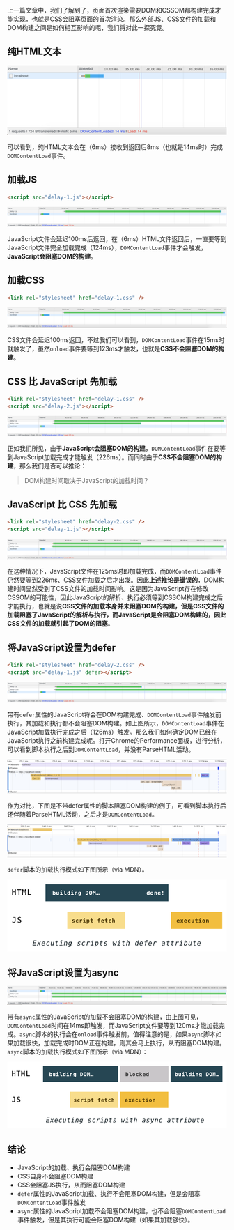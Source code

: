上一篇文章中，我们了解到了，页面首次渲染需要DOM和CSSOM都构建完成才能实现，也就是CSS会阻塞页面的首次渲染。那么外部JS、CSS文件的加载和DOM构建之间是如何相互影响的呢，我们将对此一探究竟。

## 纯HTML文本

![纯html](https://raw.githubusercontent.com/clumsyme/blogs/master/imgs/page-load/raw-html.png)

可以看到，纯HTML文本会在（6ms）接收到返回后8ms（也就是14ms时）完成`DOMContentLoad`事件。

## 加载JS

```html
<script src="delay-1.js"></script>
```

![js-delay.png](https://raw.githubusercontent.com/clumsyme/blogs/master/imgs/page-load/js-delay.png)

JavaScript文件会延迟100ms后返回，在（6ms）HTML文件返回后，一直要等到JavaScript文件完全加载完成（124ms），`DOMContentLoad`事件才会触发，**JavaScript会阻塞DOM的构建**。

## 加载CSS

```html
<link rel="stylesheet" href="delay-1.css" />
```

![css-delay.png](https://raw.githubusercontent.com/clumsyme/blogs/master/imgs/page-load/css-delay.png)

CSS文件会延迟100ms返回，不过我们可以看到，`DOMContentLoad`事件在15ms时就触发了，虽然`onload`事件要等到123ms才触发，也就是**CSS不会阻塞DOM的构建**。

## CSS 比 JavaScript 先加载

```html
<link rel="stylesheet" href="delay-1.css" />
<script src="delay-2.js"></script>
```

![css-faster.png](https://raw.githubusercontent.com/clumsyme/blogs/master/imgs/page-load/css-faster.png)

正如我们所见，由于**JavaScript会阻塞DOM的构建**，`DOMContentLoad`事件在要等到JavaScript加载完成才能触发（226ms）。而同时由于**CSS不会阻塞DOM的构建**，那么我们是否可以推论：

> DOM构建时间取决于JavaScript的加载时间？

## JavaScript 比 CSS 先加载

```html
<link rel="stylesheet" href="delay-2.css" />
<script src="delay-1.js"></script>
```

![js-faster.png](https://raw.githubusercontent.com/clumsyme/blogs/master/imgs/page-load/js-faster.png)

在这种情况下，JavaScript文件在125ms时即加载完成，而`DOMContentLoad`事件仍然要等到226ms、CSS文件加载之后才出发。因此**上述推论是错误的**，DOM构建时间显然受到了CSS文件的加载时间影响。这是因为JavaScript存在修改CSSOM的可能性，因此JavaScript的解析、执行必须等到CSSOM构建完成之后才能执行，也就是说**CSS文件的加载本身并未阻塞DOM的构建，但是CSS文件的加载阻塞了JavaScript的解析与执行，而JavaScript是会阻塞DOM构建的，因此CSS文件的加载就引起了DOM的阻塞**。

## 将JavaScript设置为defer

```html
<link rel="stylesheet" href="delay-2.css" />
<script src="delay-1.js" defer></script>
```

![defer.png](https://raw.githubusercontent.com/clumsyme/blogs/master/imgs/page-load/defer.png)

带有`defer`属性的JavaScript将会在DOM构建完成、`DOMContentLoad`事件触发前执行，其加载和执行都不会阻塞DOM构建。如上图所示，`DOMContentLoad`事件在JavaScript加载执行完成之后（126ms）触发。那么我们如何确定DOM已经在JavaScript执行之前构建完成呢。打开Chrome的Performance面板，进行分析，可以看到脚本执行之后到`DOMContentLoad`，并没有ParseHTML活动。

![defer-p.png](https://raw.githubusercontent.com/clumsyme/blogs/master/imgs/page-load/defer-p.png)

作为对比，下图是不带defer属性的脚本阻塞DOM构建的例子，可看到脚本执行后还伴随着ParseHTML活动，之后才是`DOMContentLoad`。

![normal-p.png](https://raw.githubusercontent.com/clumsyme/blogs/master/imgs/page-load/normal-p.png)

`defer`脚本的加载执行模式如下图所示（via MDN）。

![defer-modal.png](https://raw.githubusercontent.com/clumsyme/blogs/master/imgs/page-load/defer-modal.png)

## 将JavaScript设置为async

![async.png](https://raw.githubusercontent.com/clumsyme/blogs/master/imgs/page-load/async.png)

带有`async`属性的JavaScript的加载不会阻塞DOM的构建，由上图可见，`DOMContentLoad`时间在14ms即触发，而JavaScript文件要等到120ms才能加载完成。`async`脚本的执行会在`onload`事件触发前，值得注意的是，如果`async`脚本如果加载很快，加载完成时DOM正在构建，则其会马上执行，从而阻塞DOM构建。
`async`脚本的加载执行模式如下图所示（via MDN）：

![async-modal.png](https://raw.githubusercontent.com/clumsyme/blogs/master/imgs/page-load/async-modal.png)

## 结论

- JavaScript的加载、执行会阻塞DOM构建
- CSS自身不会阻塞DOM构建
- CSS会阻塞JS执行，从而阻塞DOM构建
- `defer`属性的JavaScript加载、执行不会阻塞DOM构建，但是会阻塞`DOMContentLoad`事件触发
- `async`属性的JavaScript加载不会阻塞DOM构建，也不会阻塞`DOMContentLoad`事件触发，但是其执行可能会阻塞DOM构建（如果其加载够快）。